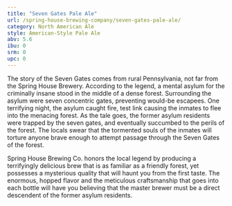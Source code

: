 ```yaml
---
title: "Seven Gates Pale Ale"
url: /spring-house-brewing-company/seven-gates-pale-ale/
category: North American Ale
style: American-Style Pale Ale
abv: 5.6
ibu: 0
srm: 0
upc: 0
---
```

The story of the Seven Gates comes from rural Pennsylvania, not far from the Spring House Brewery. According to the legend, a mental asylum for the criminally insane stood in the middle of a dense forest. Surrounding the asylum were seven concentric gates, preventing would-be escapees. One terrifying night, the asylum caught fire, test link causing the inmates to flee into the menacing forest. As the tale goes, the former asylum residents were trapped by the seven gates, and eventually succumbed to the perils of the forest. The locals swear that the tormented souls of the inmates will torture anyone brave enough to attempt passage through the Seven Gates of the forest.

Spring House Brewing Co. honors the local legend by producing a terrifyingly delicious brew that is as familiar as a friendly forest, yet possesses a mysterious quality that will haunt you from the first taste. The enormous, hopped flavor and the meticulous craftsmanship that goes into each bottle will have you believing that the master brewer must be a direct descendent of the former asylum residents.
